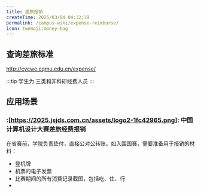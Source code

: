 ```yaml
---
title: 差旅报销
createTime: 2025/03/04 04:32:39
permalink: /campus-wiki/expense-reimburse/
icon: twemoji:money-bag
---
```


## 查询差旅标准

http://cycwc.cqmu.edu.cn/expense/

:::tip 学生为
三类和非科研经费人员
:::

## 应用场景

### :[https://2025.jsjds.com.cn/assets/logo2-1fc42965.png]: 中国计算机设计大赛差旅经费报销

在省赛前，学院负责垫付，直接公对公转账。如入围国赛，需要准备用于报销的材料：

- 登机牌
- 机票的电子发票
- 比赛期间的所有消费记录截图，包括吃、住、行
- 
